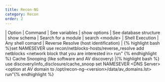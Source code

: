 ```yaml
---
title: Recon-NG 
category: Recon
order: 2
---
```

| Option | Command
| See variables | show options
| See database structure |	show schema
| Search for a module | search \<module\>
| Shell Execution | Any shell comand
| Reverse Resolve (host identification) | {% highlight bash %}set NAMESEVER <DNS Server>
use recon/netblocks-hosts/reverse_resolve
add netblocks \<network block that you are interested in\>
run" {% endhighlight %}
Cache Snooping (like software and AV discovery) |{% highlight bash %} use discovery/info_disclosure/cache_snoop
set NAMESEVER \<DNS Server\>
\<option at AV domain to /opt/recon-ng-\<version\>/data/av_domains.lst>
run"{% endhighlight %}
